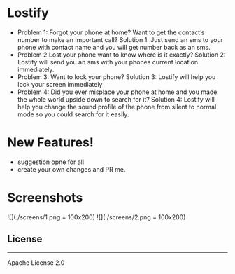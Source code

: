 
# Lostify
  - Problem 1: Forgot your phone at home? Want to get the contact’s number to make an important call?
Solution 1: Just send an sms to your phone with contact name and you will get number back as an sms.
  - Problem 2:Lost your phone want to know where is it exactly? 
Solution 2: Lostify will send you an sms with your phones current location immediately.
  - Problem 3: Want to lock your phone? 
Solution 3: Lostify will help you lock your screen immediately
- Problem 4: Did you ever misplace your phone at home and you made the whole world upside down to search for it? 
Solution 4: Lostify will help you change the sound profile of the phone from silent to normal mode so you could search for it easily.

# New Features!
  - suggestion opne for all
  - create your own changes and PR me.
  
# Screenshots
![](./screens/1.png = 100x200)
![](./screens/2.png = 100x200)
## License
----
Apache License 2.0


